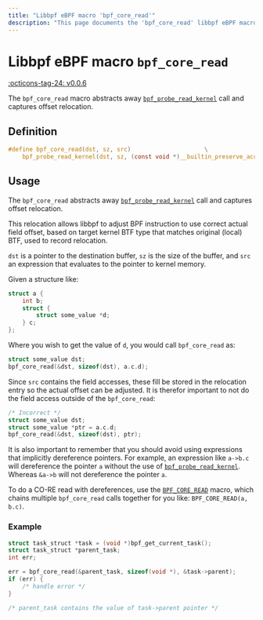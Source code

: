 ```yaml
---
title: "Libbpf eBPF macro 'bpf_core_read'"
description: "This page documents the 'bpf_core_read' libbpf eBPF macro, including its definition, usage, and examples."
---
```

# Libbpf eBPF macro `bpf_core_read`

[:octicons-tag-24: v0.0.6](https://github.com/libbpf/libbpf/releases/tag/v0.0.6)

The `bpf_core_read` macro abstracts away [`bpf_probe_read_kernel`](../../../linux/helper-function/bpf_probe_read_kernel.md) call and captures offset relocation.

## Definition

```c
#define bpf_core_read(dst, sz, src)					    \
	bpf_probe_read_kernel(dst, sz, (const void *)__builtin_preserve_access_index(src))
```

## Usage

The `bpf_core_read` abstracts away [`bpf_probe_read_kernel`](../../../linux/helper-function/bpf_probe_read_kernel.md) call and captures offset relocation. 

This relocation allows libbpf to adjust BPF instruction to use correct actual field offset, based on target kernel BTF type that matches original (local) BTF, used to record relocation.

`dst` is a pointer to the destination buffer, `sz` is the size of the buffer, and `src` an expression that evaluates to the pointer to kernel memory.

Given a structure like:

```c
struct a {
    int b;
    struct {
        struct some_value *d;
    } c;
};
```

Where you wish to get the value of `d`, you would call `bpf_core_read` as:

```c
struct some_value dst;
bpf_core_read(&dst, sizeof(dst), a.c.d);
```

Since `src` contains the field accesses, these fill be stored in the relocation entry so the actual offset can be adjusted. It is therefor important to not do the field access outside of the `bpf_core_read`:

```c
/* Incorrect */
struct some_value dst;
struct some_value *ptr = a.c.d;
bpf_core_read(&dst, sizeof(dst), ptr);
```

It is also important to remember that you should avoid using expressions that implicitly dereference pointers. For example, an expression like `a->b.c` will dereference the pointer `a` without the use of [`bpf_probe_read_kernel`](../../../linux/helper-function/bpf_probe_read_kernel.md). Whereas `&a->b` will not dereference the pointer `a`.

To do a CO-RE read with dereferences, use the [`BPF_CORE_READ`](BPF_CORE_READ.md) macro, which chains multiple `bpf_core_read` calls together for you like: `BPF_CORE_READ(a, b.c)`.


### Example

```c hl_lines="5"
struct task_struct *task = (void *)bpf_get_current_task();
struct task_struct *parent_task;
int err;

err = bpf_core_read(&parent_task, sizeof(void *), &task->parent);
if (err) {
    /* handle error */
}

/* parent_task contains the value of task->parent pointer */
```
